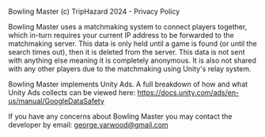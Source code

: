 Bowling Master (c) TripHazard 2024 - Privacy Policy

Bowling Master uses a matchmaking system to connect players together, which in-turn requires your current IP address to be forwarded to the matchmaking server. This data is only held until a game is found (or until the search times out), then it is deleted from the server. This data is not sent with anything else meaning it is completely anonymous. It is also not shared with any other players due to the matchmaking using Unity's relay system.

Bowling Master implements Unity Ads. A full breakdown of how and what Unity Ads collects can be viewed here: https://docs.unity.com/ads/en-us/manual/GoogleDataSafety

If you have any concerns about Bowling Master you may contact the developer by email: george.yarwood@gmail.com
